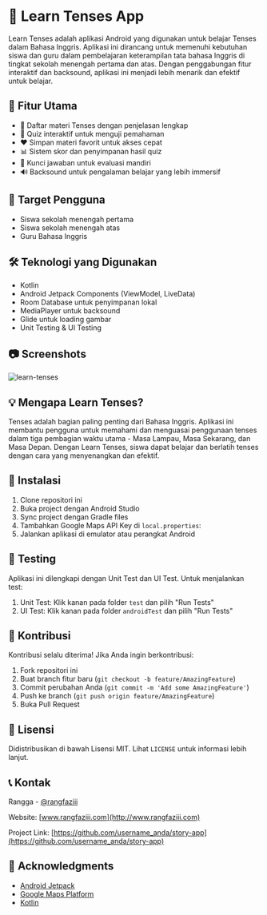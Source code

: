 # 📱 Learn Tenses App

Learn Tenses adalah aplikasi Android yang digunakan untuk belajar Tenses dalam Bahasa Inggris. Aplikasi ini dirancang untuk memenuhi kebutuhan siswa dan guru dalam pembelajaran keterampilan tata bahasa Inggris di tingkat sekolah menengah pertama dan atas. Dengan penggabungan fitur interaktif dan backsound, aplikasi ini menjadi lebih menarik dan efektif untuk belajar.

## 🌟 Fitur Utama

- 📖 Daftar materi Tenses dengan penjelasan lengkap
- 🧠 Quiz interaktif untuk menguji pemahaman
- ❤️ Simpan materi favorit untuk akses cepat
- 📊 Sistem skor dan penyimpanan hasil quiz
- 🔑 Kunci jawaban untuk evaluasi mandiri
- 🔊 Backsound untuk pengalaman belajar yang lebih immersif

## 🎯 Target Pengguna

- Siswa sekolah menengah pertama
- Siswa sekolah menengah atas
- Guru Bahasa Inggris

## 🛠️ Teknologi yang Digunakan

- Kotlin
- Android Jetpack Components (ViewModel, LiveData)
- Room Database untuk penyimpanan lokal
- MediaPlayer untuk backsound
- Glide untuk loading gambar
- Unit Testing & UI Testing

## 📷 Screenshots

![learn-tenses](https://github.com/user-attachments/assets/b42d9cf3-6d8f-4cdb-a249-b5bde73484f4)


## 💡 Mengapa Learn Tenses?

Tenses adalah bagian paling penting dari Bahasa Inggris. Aplikasi ini membantu pengguna untuk memahami dan menguasai penggunaan tenses dalam tiga pembagian waktu utama - Masa Lampau, Masa Sekarang, dan Masa Depan. Dengan Learn Tenses, siswa dapat belajar dan berlatih tenses dengan cara yang menyenangkan dan efektif.

## 🚀 Instalasi

1. Clone repositori ini
2. Buka project dengan Android Studio
3. Sync project dengan Gradle files
4. Tambahkan Google Maps API Key di `local.properties`:
5. Jalankan aplikasi di emulator atau perangkat Android

## 🧪 Testing

Aplikasi ini dilengkapi dengan Unit Test dan UI Test. Untuk menjalankan test:

1. Unit Test: Klik kanan pada folder `test` dan pilih "Run Tests"
2. UI Test: Klik kanan pada folder `androidTest` dan pilih "Run Tests"

## 🤝 Kontribusi

Kontribusi selalu diterima! Jika Anda ingin berkontribusi:

1. Fork repositori ini
2. Buat branch fitur baru (`git checkout -b feature/AmazingFeature`)
3. Commit perubahan Anda (`git commit -m 'Add some AmazingFeature'`)
4. Push ke branch (`git push origin feature/AmazingFeature`)
5. Buka Pull Request

## 📄 Lisensi

Didistribusikan di bawah Lisensi MIT. Lihat `LICENSE` untuk informasi lebih lanjut.

## 📞 Kontak

Rangga - [@rangfaziii](https://www.linkedin.com/in/rangfaziii/)

Website: [www.rangfaziii.com](http://www.rangfaziii.com)

Project Link: [https://github.com/username_anda/story-app](https://github.com/username_anda/story-app)

## 🙏 Acknowledgments

- [Android Jetpack](https://developer.android.com/jetpack)
- [Google Maps Platform](https://developers.google.com/maps/documentation/android-sdk/overview)
- [Kotlin](https://kotlinlang.org/)
